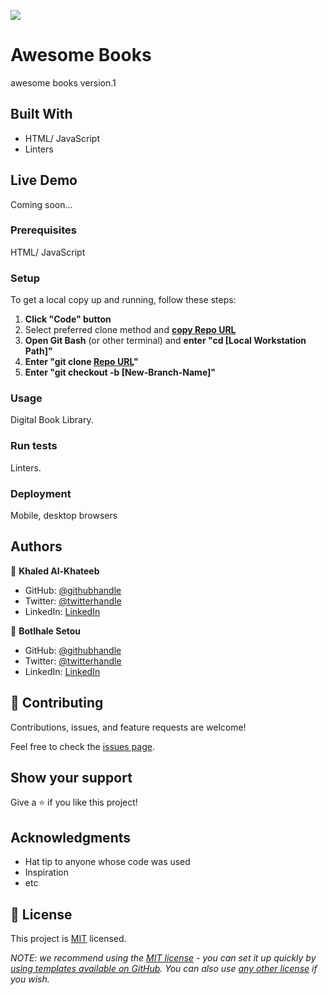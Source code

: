 ![](https://img.shields.io/badge/Microverse-blueviolet)

# Awesome Books

awesome books version.1


## Built With

- HTML/ JavaScript
- Linters

## Live Demo 
Coming soon...

### Prerequisites
HTML/ JavaScript
### Setup
To get a local copy up and running, follow these steps:
1. **Click "Code" button**
2. Select preferred clone method and [**copy Repo URL**](https://github.com/Khaled-AlKhateeb/awesome-books.git)
3. **Open Git Bash** (or other terminal) and **enter "cd [Local Workstation Path]"**
4. **Enter "git clone [Repo URL](https://github.com/Khaled-AlKhateeb/awesome-books.git)"**
5. **Enter "git checkout -b [New-Branch-Name]"**

### Usage
Digital Book Library.

### Run tests
Linters.

### Deployment
Mobile, desktop browsers


## Authors

👤 **Khaled Al-Khateeb**

- GitHub: [@githubhandle](https://github.com/Khaled-AlKhateeb)
- Twitter: [@twitterhandle](https://twitter.com/KhaledA93751489)
- LinkedIn: [LinkedIn](https://www.linkedin.com/in/khaled-al-khateeb-3a1013247/)

👤 **Botlhale Setou**

- GitHub: [@githubhandle](https://github.com/Botlhale-Setou)
- Twitter: [@twitterhandle](https://twitter.com/Botlhale_Setou)
- LinkedIn: [LinkedIn](https://www.linkedin.com/in/botlhalesetou/)


## 🤝 Contributing

Contributions, issues, and feature requests are welcome!

Feel free to check the [issues page](https://github.com/Khaled-AlKhateeb/awesome-books/issues).

## Show your support

Give a ⭐️ if you like this project!

## Acknowledgments

- Hat tip to anyone whose code was used
- Inspiration
- etc

## 📝 License

This project is [MIT](./MIT.md) licensed.

_NOTE: we recommend using the [MIT license](https://choosealicense.com/licenses/mit/) - you can set it up quickly by [using templates available on GitHub](https://docs.github.com/en/communities/setting-up-your-project-for-healthy-contributions/adding-a-license-to-a-repository). You can also use [any other license](https://choosealicense.com/licenses/) if you wish._
